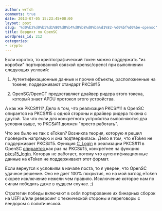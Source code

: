 ```yaml
---
author: wrfsh
comments: true
date: 2013-07-05 15:23:45+00:00
layout: post
slug: '%d0%b2%d0%b5%d1%80%d0%b4%d0%b8%d0%ba%d1%82-%d0%bf%d0%be-opensc'
title: Вердикт по OpenSC
wordpress_id: 212
categories:
- crypto
---
```


Если коротко, то криптографический токен можно поддержать "из коробки" портированной связкой opensc/openct при выполнении следующих условий:



	
  1. Аутентификационные данные и прочие объекты, расположенные на токене, поддерживают стандарт PKCS#15

	
  2. OpenSC/OpenCT предоставляет драйвер ридера этого токена, который знает APDU протокол этого устройства.


А как же PKCS#11? Дело в том, что реализация PKCS#11 в OpenSC опирается на PKCS#15 с одной стороны и драйвер ридера токена с другой. Так что если для конкретного устройства выполняются два условия выше, то PKCS#11 должен "просто работать".

Что же было не так с eToken? Возникла теория, которую я решил проверить напрямую и она подтвердилась. Дело в том, что eToken не поддерживает PKCS#15. Функция [C_Login](https://github.com/OpenSC/OpenSC/blob/master/src/pkcs11/pkcs11-session.c#L233) в реализации PKCS#11 в OpenSC [опирается ](https://github.com/OpenSC/OpenSC/blob/master/src/pkcs11/pkcs11-session.c#L284)как раз на PKCS#15, конкретнее на функцию [pkcs15_login](https://github.com/OpenSC/OpenSC/blob/master/src/pkcs11/framework-pkcs15.c#L1332). Которая не работает, потому что аутентификационные данные на eToken не поддерживают этот формат.

Если вернутся к условиям в начале поста, то я уверен, что OpenSC удачное решение. Оно не дает 100% покрытия, но на мой взгляд eToken скорее исключение нежели чем правило. Исключение которое нам по силам победить даже в худшем случае. ;)

Стратегии победы включают в себя портирование их бинарных сборок на UEFI и/или реверсинг с технической стороны и переговоры с вендором с политической.

